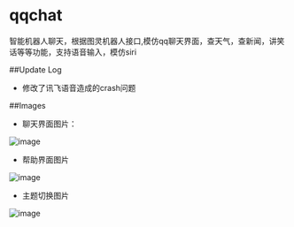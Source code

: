 
# qqchat

智能机器人聊天，根据图灵机器人接口,模仿qq聊天界面，查天气，查新闻，讲笑话等等功能，支持语音输入，模仿siri

##Update Log
- 修改了讯飞语音造成的crash问题

##Images
- 聊天界面图片：

![image](https://raw.githubusercontent.com/gaoyuhang/QQchat/master/photo/1.png)

- 帮助界面图片

![image](https://raw.githubusercontent.com/gaoyuhang/QQchat/master/photo/2.png)

- 主题切换图片
 
![image](https://raw.githubusercontent.com/gaoyuhang/QQchat/master/photo/3.png)



